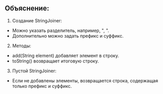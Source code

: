 ## Объяснение:
1. Создание StringJoiner:
- Можно указать разделитель, например, ", ".
- Дополнительно можно задать префикс и суффикс.
2. Методы:
- add(String element) добавляет элемент в строку.
- toString() возвращает итоговую строку.
3. Пустой StringJoiner:
- Если не добавлены элементы, возвращается строка, содержащая только префикс и суффикс.
